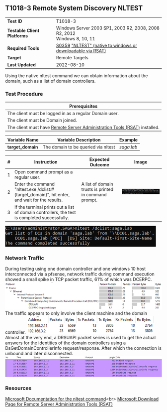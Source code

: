 ## T1018-3 Remote System Discovery NLTEST
|||
|-|-|
|**Test ID**|T1018-3|
|**Testable Client Platforms**|Windows Server 2003 SP1, 2003 R2, 2008, 2008 R2, 2012<br>Windows 8, 10, 11|
|**Required Tools**|[S0359](https://attack.mitre.org/software/S0359/) ["NLTEST" (native to windows or downloadable via RSAT)](https://docs.microsoft.com/en-us/previous-versions/windows/it-pro/windows-server-2012-r2-and-2012/cc731935(v=ws.11))|
|**Target**|Remote Targets|
|**Last Updated**|2022-08-10|

Using the native nltest command we can obtain information about the domain, such as a list of domain controllers.

### Test Procedure
|Prerequisites|
|-|
|The client must be logged in as a regular Domain user.|
|The client must be Domain joined.|
|The client must have [Remote Server Administration Tools (RSAT)](https://www.microsoft.com/en-us/download/details.aspx?id=45520) installed.|

|Variable Name|Variable Description|Example|
|-|-|-|
|**target_domain**|The domain to be queried via nltest|*saga.lab*|

|#|Instruction|Expected Outcome|Image|
|-|-|-|-|
|1|Open command prompt as a regular user.|||
|2|Enter the command "nltest.exe /dclist:#{target_domain}", hit enter, and wait for the results.|A list of domain trusts is printed in command prompt.|![](T1018-3.2.png)|
|3|If the terminal prints out a list of domain controllers, the test is completed successfully.|||

![](T1018-3.2.png)

### Network Traffic
During testing using one domain controller and one windows 10 host interconnected via a pfsense, network traffic during command execution showed a small spike in TCP packet traffic, 61% of which was DCERPC. 
![](T1018-3-N-stats.png)
The traffic appears to only involve the client machine and the domain controller.
![](T1018-3-N-hosts.png)
Almost at the very end, a DRSUAPI packet series is used to get the actual answers for the identities of the domain controllers using a DsGetDomainControllerInfo request/response. After which the connection is unbound and later disconnected.
![](T1018-3-N-DsGetDomainControllerInfo.png)


### Resources
[Microsoft Documentation for the nltest command](https://docs.microsoft.com/en-us/previous-versions/windows/it-pro/windows-server-2012-r2-and-2012/cc731935(v=ws.11))<br>
[Microsoft Download Page for Remote Server Administration Tools (RSAT)](https://www.microsoft.com/en-us/download/details.aspx?id=45520)